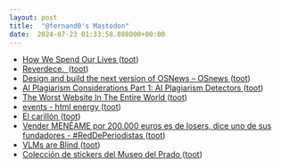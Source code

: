 ```yaml
---
layout: post
title:  "@fernand0's Mastodon"
date:  2024-07-23 01:33:58.088000+00:00
---
```

*  [How We Spend Our Lives ](https://www.workfutures.io/p/how-we-spend-our-live) ([toot](https://mastodon.social/@fernand0/112833228838523970))
*  [Reverdece.  ](https://avecesunafoto.wordpress.com/2024/07/22/reverdece-2) ([toot](https://mastodon.social/@fernand0/112831360312715745))
*  [Design and build the next version of OSNews  –  OSnews ](https://www.osnews.com/story/140175/design-and-build-the-next-version-of-osnews) ([toot](https://mastodon.social/@fernand0/112831315310307673))
*  [AI Plagiarism Considerations Part 1: AI Plagiarism Detectors ](https://aiedusimplified.substack.com/p/ai-plagiarism-considerations-par) ([toot](https://mastodon.social/@fernand0/112831052026931521))
*  [The Worst Website In The Entire World ](https://matduggan.com/the-worst-website-in-the-entire-world) ([toot](https://mastodon.social/@fernand0/112830925490665253))
*  [events - html energy ](https://html.energy/events.htm) ([toot](https://mastodon.social/@fernand0/112830679124219985))
*  [El carillón ](https://www.flickr.com/photos/fernand0/53859484032) ([toot](https://mastodon.social/@fernand0/112829886337116613))
*  [Vender MENÉAME por 200.000 euros es de losers, dice uno de sus fundadores - #RedDePeriodistas ](https://www.reddeperiodistas.com/vender-meneame-por-200-000-euros-es-de-losers-asi-se-despacha-sobre-la-venta-uno-de-sus-fundadores) ([toot](https://mastodon.social/@fernand0/112829829099156726))
*  [VLMs are Blind ](https://vlmsareblind.github.io) ([toot](https://mastodon.social/@fernand0/112829642624855520))
*  [Colección de stickers del Museo del Prado ](https://www.museodelprado.es/recurso/coleccion-de-stickers-del-museo-del-prado/785104ad-5c25-6ca5-033c-30b2ca6cab6) ([toot](https://mastodon.social/@fernand0/112829406172486184))
